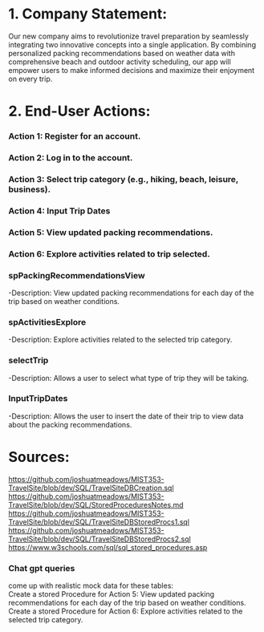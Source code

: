 # 1. Company Statement: 
Our new company aims to revolutionize travel preparation by seamlessly integrating two innovative concepts into a single application. By combining personalized packing recommendations based on weather data with comprehensive beach and outdoor activity scheduling, our app will empower users to make informed decisions and maximize their enjoyment on every trip.
# 2. End-User Actions:
### Action 1: Register for an account.
### Action 2: Log in to the account.
### Action 3: Select trip category (e.g., hiking, beach, leisure, business).
### Action 4: Input Trip Dates
### Action 5: View updated packing recommendations.
### Action 6: Explore activities related to trip selected. 
### spPackingRecommendationsView
  -Description: View updated packing recommendations for each day of the trip based on weather conditions.
### spActivitiesExplore
  -Description: Explore activities related to the selected trip category.
### selectTrip 
  -Description: Allows a user to select what type of trip they will be taking. 
### InputTripDates
  -Description: Allows the user to insert the date of their trip to view data about the packing recommendations. 
# Sources:
https://github.com/joshuatmeadows/MIST353-TravelSite/blob/dev/SQL/TravelSiteDBCreation.sql
https://github.com/joshuatmeadows/MIST353-TravelSite/blob/dev/SQL/StoredProceduresNotes.md
https://github.com/joshuatmeadows/MIST353-TravelSite/blob/dev/SQL/TravelSiteDBStoredProcs1.sql
https://github.com/joshuatmeadows/MIST353-TravelSite/blob/dev/SQL/TravelSiteDBStoredProcs2.sql
https://www.w3schools.com/sql/sql_stored_procedures.asp
### Chat gpt queries 
come up with realistic mock data for these tables:   
Create a stored Procedure for Action 5: View updated packing recommendations for each day of the trip based on weather conditions.
Create a stored Procedure for Action 6: Explore activities related to the selected trip category.
